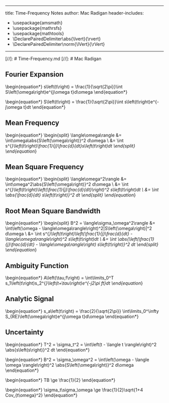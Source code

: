 
---
title: Time-Frequency Notes
author: Mac Radigan
header-includes:
 - \usepackage{amsmath}
 - \usepackage{mathrsfs}
 - \usepackage{mathtools}
 - \DeclarePairedDelimiter\abs{\lvert}{\rvert}
 - \DeclarePairedDelimiter\norm{\lVert}{\rVert}
---
[//]: # Time-Frequency.md
[//]: # Mac Radigan

## Fourier Expansion

\begin{equation*}
s\left(t\right) = \frac{1}{\sqrt{2\pi}}\int S\left(\omega\right)e^{j\omega t}d\omega
\end{equation*}

\begin{equation*}
S\left(t\right) = \frac{1}{\sqrt{2\pi}}\int s\left(t\right)e^{-j\omega t}dt
\end{equation*}

## Mean Frequency

\begin{equation*}
\begin{split}
\langle\omega\rangle &= \int\omega\abs{S\left(\omega\right)}^2 d\omega \\
                     &= \int s^{*}\left(t\right)\frac{1}{j}\frac{d}{dt}s\left(t\right)dt
\end{split}
\end{equation*}

## Mean Square Frequency
\begin{equation*}
\begin{split}
\langle\omega^2\rangle &= \int\omega^2\abs{S\left(\omega\right)}^2 d\omega \\
                       &= \int s^{*}\left(t\right)\left(\frac{1}{j}\frac{d}{dt}\right)^2 s\left(t\right)dt \\
                       &= \int \abs{\frac{d}{dt} s\left(t\right)}^2 dt
\end{split}
\end{equation*}

## Root Mean Square Bandwidth
\begin{equation*}
\begin{split}
B^2 = \langle\sigma_\omega^2\rangle &= \int\left(\omega - \langle\omega\rangle\right)^2|S\left(\omega\right)|^2 d\omega \\
                       &= \int s^{*}\left(t\right)\left(\frac{1}{j}\frac{d}{dt} - \langle\omega\rangle\right)^2 s\left(t\right)dt \\
                       &= \int \abs{\left(\frac{1}{j}\frac{d}{dt} - \langle\omega\rangle\right) s\left(t\right)}^2 dt
\end{split}
\end{equation*}

## Ambiguity Function
\begin{equation*}
A\left(\tau,f\right) = \int\limits_0^T s_1\left(t\right)s_2^{*}\left(t+\tau\right)e^{-j2\pi ft}dt
\end{equation*}

## Analytic Signal
\begin{equation*}
s_a\left(t\right) = \frac{2}{\sqrt{2\pi}} \int\limits_0^\infty S_{RE}\left(\omega\right)e^{j\omega t}d\omega
\end{equation*}

## Uncertainty

\begin{equation*}
T^2 = \sigma_t^2 = \int\left(t - \langle t \rangle\right)^2 \abs{s\left(s\right)}^2 dt
\end{equation*}

\begin{equation*}
B^2 = \sigma_\omega^2 = \int\left(\omega - \langle \omega \rangle\right)^2 \abs{S\left(\omega\right)}^2 d\omega
\end{equation*}

\begin{equation*}
TB \ge \frac{1}{2}
\end{equation*}

\begin{equation*}
\sigma_t\sigma_\omega \ge \frac{1}{2}\sqrt{1+4 Cov_{t\omega}^2}
\end{equation*}
